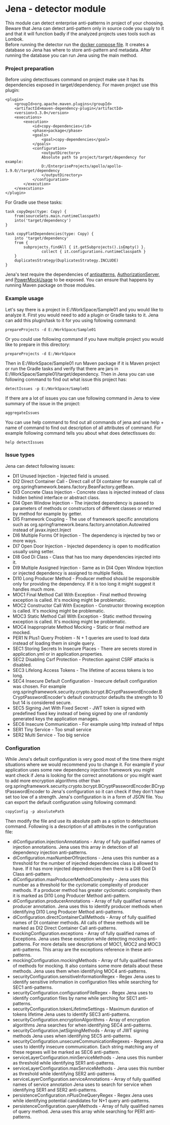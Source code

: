 # Jena - detector module
This module can detect enterprise anti-patterns in project of your choosing. Beware that Jena can detect anti-pattern only
in source code you suply to it and that it will function badly if the analyzed projects uses tools such as Lombok.  
Before running the detector run the [docker compose file](compose.yml).
It creates a database so Jena has where to store anti-pattern and metadata.
After running the database you can run Jena using the main method.
### Project preparation
Before using detectIssues command on project make use it has its dependencies exposed in target/dependency.
For maven project use this plugin:
```maven
<plugin>
    <groupId>org.apache.maven.plugins</groupId>
    <artifactId>maven-dependency-plugin</artifactId>
    <version>3.3.0</version>
    <executions>
        <execution>
            <id>copy-dependencies</id>
            <phase>package</phase>
            <goals>
                <goal>copy-dependencies</goal>
            </goals>
            <configuration>
                <outputDirectory>
                Absolute path to project/target/dependency for example: 
                D:/EnterpriseProjects/apollo/apollo-1.9.0//target/dependency
                </outputDirectory>
            </configuration>
        </execution>
    </executions>
</plugin>
```
For Gradle use these tasks:
```maven
task copyDeps(type: Copy) {
    from(sourceSets.main.runtimeClasspath)
    into('target/dependency')
}

task copyFlatDependencies(type: Copy) {
    into 'target/dependency'
    from {
        subprojects.findAll { it.getSubprojects().isEmpty() }.
                collect { it.configurations.runtimeClasspath }
    }
    duplicatesStrategy(DuplicatesStrategy.INCLUDE)
}
```
Jena's test require the dependencies of [antipatterns](../antipatterns), [AuthorizationServer](../AuthorizationServer),
and [PowerMockUsage](../PowerMockUsage) to be exposed. You can ensure that happens by running Maven package on those modules.

### Example usage
Let's say there is a project in E:/WorkSpace/Sample01 and you would like to analyze it. First you would need to add a plugin
or Gradle tasks to it. Jena can add this plugin/task to it for you using following command:
```
prepareProjects -d E:/WorkSpace/Sample01
```
Or you could use following command if you have multiple project you would like to prepare in this directory:
```
prepareProjects -d E:/WorkSpace
```
Then in E:/WorkSpace/Sample01 run Maven package if it is Maven project or run the Gradle tasks and verify that there are
jars in E:/WorkSpace/Sample01/target/dependency. Then in Jena you can use following command to find out what issue this project has:
```
detectIssues -p E:/WorkSpace/Sample01
```
If there are a lot of issues you can use following command in Jena to view summary of the issue in the project:
```
aggregateIssues
```
You can use help command to find out all commands of jena and
use help + name of command to find out description of all attributes of 
command. For example following command tells you about what does 
detectIssues do:
```
help detectIssues
```
### Issue types
Jena can detect following issues:
- DI1 Unused Injection - Injected field is unused.
- DI2 Direct Container Call - Direct call of DI container for example call of
org.springframework.beans.factory.BeanFactory.getBean.
- DI3 Concrete Class Injection - Concrete class is injected instead of class hidden behind interface or abstract class.
- DI4 Open Window Injection - The injected dependency is passed to parameters of methods or constructors of different classes or returned
by method for example by getter.
- DI5 Framework Coupling - The use of framework specific annotations such as
org.springframework.beans.factory.annotation.Autowired instead of javax.inject.Inject
- DI6 Multiple Forms Of Injection - The dependency is injected by two or more ways.
- DI7 Open Door Injection - Injected dependency is open to modification usually using setter.
- DI8 God Di Class - Class that has too many dependencies injected into it.
- DI9 Multiple Assigned Injection - Same as in DI4 Open Window Injection or injected dependency is assigned to multiple fields.
- DI10 Long Producer Method - Producer method should be responsible only for providing the dependency. If it is too
long it might suggest it handles much more.
- MOC1 Final Method Call With Exception - Final method throwing exception is called. It's mocking might be problematic.
- MOC2 Constructor Call With Exception - Constructor throwing exception is called. It's mocking might be problematic.
- MOC3 Static Method Call With Exception - Static method throwing exception is called. It's mocking might be problematic.
- MOC4 Inappropriate Method Mocking - Static or final method are mocked.
- PER1 N Plus1 Query Problem - N + 1 queries are used to load data instead of loading them in single query.
- SEC1 Storing Secrets In Insecure Places - There are secrets stored in application.yml or in application.properties.
- SEC2 Disabling Csrf Protection - Protection against CSRF attacks is disabled.
- SEC3 Lifelong Access Tokens - The lifetime of access tokens is too long.
- SEC4 Insecure Default Configuration - Insecure default configuration was chosen. For example
  org.springframework.security.crypto.bcrypt.BCryptPasswordEncoder.BCryptPasswordEncoder's default constructor defaults the
strength to 10 but 14 is considered secure.
- SEC5 Signing Jwt With Fixed Secret - JWT token is signed with predefined fixed key instead of being signed by one of
randomly generated keys the application manages.
- SEC6 Insecure Communication - For example using http instead of https
- SER1 Tiny Service - Too small service
- SER2 Multi Service - Too big service

### Configuration
While Jena's default configuration is very good most of the time there might situations where we would recommend you to change it.
For example if your application uses some new dependency injection framework you might want check if Jena is looking for the
correct annotations or you might want to add more encryption algorithms other than org.springframework.security.crypto.bcrypt.BCryptPasswordEncoder.BCryptPasswordEncoder
to Jena's configuration so it can check if they don't have set too low of a strength. 
Jena's configuration is in a form of JSON file. You can export the default configuration using following command:
```
copyConfig -p absolutePath
```
Then modify the file and use its absolute path as a option to detectIssues command. Following is a description of all
attributes in the configuration file:
- diConfiguration.injectionAnnotations - Array of fully qualified names of injection annotations. Jena uses this array in
detection of all dependency injection anti-patterns.
- diConfiguration.maxNumberOfInjections - Jena uses this number as a threshold for the number of injected dependencies
class is allowed to have. If it has more injected dependencies then there is a DI8 God Di Class anti-pattern.
- diConfiguration.maxProducerMethodComplexity - Jena uses this number as a threshold for the cyclomatic complexity of
producer methods. If a producer method has greater cyclomatic complexity then it is marked as DI10 Long Producer Method
anti-pattern.
- diConfiguration.producerAnnotations - Array of fully qualified names of producer annotation. Jena uses this to identify
producer methods when identifying DI10 Long Producer Method anti-patterns.
- diConfiguration.directContainerCallMethods - Array of fully qualified names of DI container methods. All calls of these
methods will be marked as DI2 Direct Container Call anti-patterns.
- mockingConfiguration.exceptions - Array of fully qualified names of Exceptions. Jena uses these exception while detecting
mocking anti-patterns. For more details see descriptions of MOC1, MOC2 and MOC3 anti-patterns. This array are the exceptions
reference in these anti-patterns.
- mockingConfiguration.mockingMethods - Array of fully qualified names of methods for mocking. It also contains some more details
about these methods. Jena uses them when identifying MOC4 anti-patterns. 
- securityConfiguration.sensitiveInformationRegex - Regex Jena uses to identify sensitive information in configuration files
while searching for SEC1 anti-patterns.
- securityConfiguration.configurationFileRegex - Regex Jena uses to identify configuration files by name while serching for SEC1
anti-patterns.
- securityConfiguration.tokenLifetimeSettings - Maximum duration of tokens lifetime Jena uses to identify SEC3 anti-patterns.
- securityConfiguration.encryptionAlgorithms - Array of encryption algorithms Jena searches for when identifying SEC4 anti-patterns.
- securityConfiguration.jwtSigningMethods - Array of JWT signing methods Jena uses when identifying SEC5 anti-patterns.
- securityConfiguration.unsecureCommunicationRegexes - Regexes Jena uses to identify insecure communication. Each string
matching any of these regexes will be marked as SEC6 anti-pattern.
- serviceLayerConfiguration.minServiceMethods - Jena uses this number as threshold while identifying SER1 anti-patterns.
- serviceLayerConfiguration.maxServiceMethods - Jena uses this number as threshold while identifying SER2 anti-patterns.
- serviceLayerConfiguration.serviceAnnotations - Array of fully qualified names of service annotation Jena uses to
search for service when identifying SER1 and SER2 anti-patterns.
- persistenceConfiguration.nPlusOneQueryRegex - Regex Jena uses while identifying potential candidates for N+1 query
anti-patterns.
- persistenceConfiguration.queryMethods - Array of fully qualified names of query method. Jena uses this array while searching
for PER1 anti-patterns.
